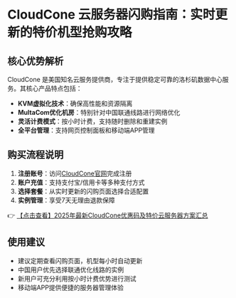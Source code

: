 # CloudCone 云服务器闪购指南：实时更新的特价机型抢购攻略

## 核心优势解析
CloudCone 是美国知名云服务提供商，专注于提供稳定可靠的洛杉矶数据中心服务。其核心产品特点包括：

- **KVM虚拟化技术**：确保高性能和资源隔离
- **MultaCom优化机房**：特别针对中国联通线路进行网络优化
- **灵活计费模式**：按小时计费，支持随时删除和重建实例
- **全平台管理**：支持网页控制面板和移动端APP管理

## 购买流程说明
1. **注册账号**：访问[CloudCone官网](https://bit.ly/Cloudcone)完成注册
2. **账户充值**：支持支付宝/信用卡等多种支付方式
3. **选择套餐**：从实时更新的闪购页面选择合适配置
4. **实例管理**：享受7天无理由退款保障

👉 [【点击查看】2025年最新CloudCone优惠码及特价云服务器方案汇总](https://bit.ly/Cloudcone)

## 使用建议
- 建议定期查看闪购页面，机型每小时自动更新
- 中国用户优先选择联通优化线路的实例
- 新用户可充分利用按小时计费优势进行测试
- 移动端APP提供便捷的服务器管理体验